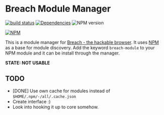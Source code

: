 # Breach Module Manager

[![build status](http://img.shields.io/travis/mblarsen/breach-module-manager.svg)](http://travis-ci.org/mblarsen/breach-module-manager) [![Dependencies](http://img.shields.io/david/mblarsen/breach-module-manager.svg
)](https://david-dm.org/mblarsen/breach-module-manager) ![NPM version](http://img.shields.io/npm/v/breach-module-manager.svg)

[![NPM](https://nodei.co/npm/breach-module-manager.png?downloads=true)](https://nodei.co/npm/breach-module-manager/)


This is a module manager for [Breach - the hackable browser](http://breach.cc/). It uses [NPM](http://npmjs.org) as a base for module discovery. Add the keyword `breach-module` to your NPM module and it can be install through the manager.

__STATE: NOT USABLE__

## TODO

* [DONE] Use own cache for modules instead of `$HOME/.npm/-/all/.cache.json`
* Create interface :)
* Look into hooking it up to core somehow.